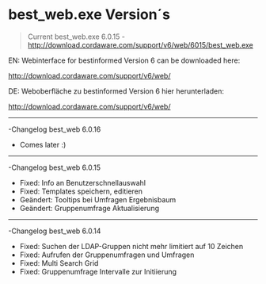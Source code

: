 # best_web.exe Version´s

> Current best_web.exe 6.0.15 - http://download.cordaware.com/support/v6/web/6015/best_web.exe


EN: Webinterface for bestinformed Version 6 can be downloaded here:

http://download.cordaware.com/support/v6/web/

DE: Weboberfläche zu bestinformed Version 6 hier herunterladen:

http://download.cordaware.com/support/v6/web/


------------------

-Changelog best_web 6.0.16
* Comes later :)
---

-Changelog best_web 6.0.15
* Fixed: Info an Benutzerschnellauswahl
* Fixed: Templates speichern, editieren
* Geändert: Tooltips bei Umfragen Ergebnisbaum
* Geändert: Gruppenumfrage Aktualisierung


---
-Changelog best_web 6.0.14
* Fixed: Suchen der LDAP-Gruppen nicht mehr limitiert auf 10 Zeichen
* Fixed: Aufrufen der Gruppenumfragen und Umfragen
* Fixed: Multi Search Grid
* Fixed: Gruppenumfrage Intervalle zur Initiierung